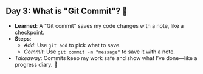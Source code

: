 ## Day 3: What is "Git Commit"? 💾

- **Learned**: A "Git commit" saves my code changes with a note, like a checkpoint. 
- **Steps**:  
  - *Add*: Use `git add` to pick what to save.  
  - *Commit*: Use `git commit -m "message"` to save it with a note.   
- *Takeaway*: Commits keep my work safe and show what I’ve done—like a progress diary. 🚀